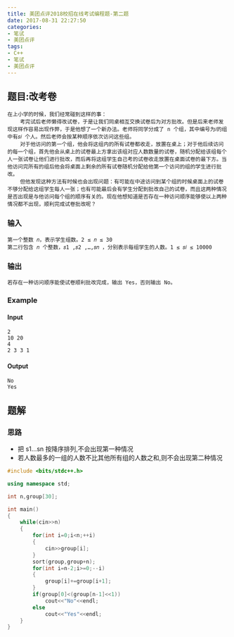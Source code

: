 ```yaml
---
title: 美团点评2018校招在线考试编程题-第二题
date: 2017-08-31 22:27:50
categories:
- 笔试
- 美团点评
tags:
- C++
- 笔试
- 美团点评
---
```

## 题目:改考卷
	在上小学的时候，我们经常碰到这样的事：
	    考完试后老师懒得改试卷，于是让我们同桌相互交换试卷后为对方批改。但是后来老师发现这样作容易出现作弊，于是他想了一个新办法。老师将同学分成了 n 个组，其中编号为𝑖的组中有𝑠𝑖 个人。然后老师会按某种顺序依次访问这些组。
	    对于他访问的第一个组，他会将这组内的所有试卷都收走，放置在桌上；对于他后续访问的每一个组，首先他会从桌上的试卷最上方拿出该组对应人数数量的试卷，随机分配给该组每个人一张试卷让他们进行批改，而后再将这组学生自己考的试卷收走放置在桌面试卷的最下方。当他访问完所有的组后他会将桌面上剩余的所有试卷随机分配给他第一个访问的组的学生进行批改。
	    但他发现这种方法有时候也会出现问题：有可能在中途访问到某个组的时候桌面上的试卷不够分配给这组学生每人一张；也有可能最后会有学生分配到批改自己的试卷，而且这两种情况是否出现是与他访问每个组的顺序有关的。现在他想知道是否存在一种访问顺序能够使以上两种情况都不出现，顺利完成试卷批改呢？ 
### 输入
	第一个整数 𝑛，表示学生组数。2 ≤ 𝑛 ≤ 30
	第二行包含 𝑛 个整数，𝑠1 ,𝑠2 ,…,𝑠𝑛 ，分别表示每组学生的人数。1 ≤ 𝑠𝑖 ≤ 10000
### 输出
	若存在一种访问顺序能使试卷顺利批改完成，输出 Yes，否则输出 No。


### Example
#### Input
	2
	10 20
	4
	2 3 3 1
#### Output
	No
	Yes
## 题解
### 思路
* 把 s1...sn 按降序排列,不会出现第一种情况
* 若人数最多的一组的人数不比其他所有组的人数之和,则不会出现第二种情况

```cpp
#include <bits/stdc++.h>

using namespace std;

int n,group[30];

int main()
{
    while(cin>>n)
    {
        for(int i=0;i<n;++i)
        {
            cin>>group[i];
        }
        sort(group,group+n);
        for(int i=n-2;i>=0;--i)
        {
            group[i]+=group[i+1];
        }
        if(group[0]<(group[n-1]<<1))
            cout<<"No"<<endl;
        else
            cout<<"Yes"<<endl;
    }
}

```

